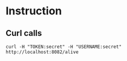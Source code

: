 # Instruction

## Curl calls
	curl -H "TOKEN:secret" -H "USERNAME:secret" http://localhost:8082/alive
